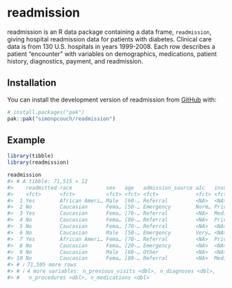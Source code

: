 
# readmission

readmission is an R data package containing a data frame, `readmission`,
giving hospital readmission data for patients with diabetes. Clinical
care data is from 130 U.S. hospitals in years 1999-2008. Each row
describes a patient “encounter” with variables on demographics,
medications, patient history, diagnostics, payment, and readmission.

## Installation

You can install the development version of readmission from
[GitHub](https://github.com/) with:

``` r
# install.packages("pak")
pak::pak("simonpcouch/readmission")
```

## Example

``` r
library(tibble)
library(readmission)

readmission
#> # A tibble: 71,515 × 12
#>    readmitted race           sex   age   admission_source a1c   insurer duration
#>    <fct>      <fct>          <fct> <fct> <fct>            <fct> <fct>      <dbl>
#>  1 Yes        African Ameri… Male  [60-… Referral         <NA>  <NA>           7
#>  2 No         Caucasian      Fema… [50-… Emergency        Norm… Private        4
#>  3 Yes        Caucasian      Fema… [70-… Referral         <NA>  Medica…        5
#>  4 No         Caucasian      Fema… [80-… Referral         <NA>  Private        5
#>  5 No         Caucasian      Fema… [70-… Referral         <NA>  <NA>           4
#>  6 No         Caucasian      Male  [50-… Emergency        Very… <NA>           2
#>  7 Yes        African Ameri… Fema… [70-… Referral         <NA>  Private        3
#>  8 No         Caucasian      Fema… [20-… Emergency        <NA>  <NA>           1
#>  9 No         Caucasian      Male  [60-… Other            <NA>  <NA>          12
#> 10 No         Caucasian      Fema… [80-… Referral         <NA>  Medica…        1
#> # ℹ 71,505 more rows
#> # ℹ 4 more variables: n_previous_visits <dbl>, n_diagnoses <dbl>,
#> #   n_procedures <dbl>, n_medications <dbl>
```
